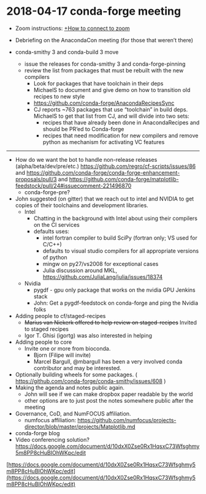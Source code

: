 # 2018-04-17 conda-forge meeting

- Zoom instructions: [+How to connect to zoom](https://paper.dropbox.com/doc/How-to-connect-to-zoom-odl94oveHyiRv6UqTtZE5) 


- Debriefing on the AnacondaCon meeting (for those that weren’t there)
- conda-smithy 3 and conda-build 3 move
    - issue the releases for conda-smithy 3 and conda-forge-pinning
    - review the list from packages that must be rebuilt with the new compilers
        - Look for packages that have toolchain in their deps
        - MichaelS to document and give demo on how to transition old recipes to new style
        - https://github.com/conda-forge/AnacondaRecipesSync
        - CJ reports ~763 packages that use “toolchain” in build deps.  MichaelS to get that list from CJ, and will divide into two sets:
            - recipes that have already been done in AnacondaRecipes and should be PR’ed to Conda-forge
            - recipes that need modification for new compilers and remove python as mechanism for activating VC features
----------
- How do we want the bot to handle non-release releases (alpha/beta/dev/pre/etc.) https://github.com/regro/cf-scripts/issues/86 and https://github.com/conda-forge/conda-forge-enhancement-proposals/pull/3 and https://github.com/conda-forge/matplotlib-feedstock/pull/24#issuecomment-221496870
    - conda-forge-pre?
- John suggested (on gitter) that we reach out to intel and NVIDIA to get copies of their toolchains and development libraries.
    - Intel
        - Chatting in the background with Intel about using their compilers on the CI services
        - defaults uses:
            -  intel fortran compiler to build SciPy (fortran only; VS used for C/C++)
            - defaults to visual studio compilers for all appropriate versions of python
            - mingw on py27/vs2008 for exceptional cases
            - Julia discussion around MKL, https://github.com/JuliaLang/julia/issues/18374
    - Nvidia
        - pygdf - gpu only package that works on the nvidia GPU Jenkins stack
        - John: Get a pygdf-feedstock on conda-forge and ping the Nvidia folks
- Adding people to cf/staged-recipes
    - ~~Marius van Niekerk offered to help review on staged-recipes~~ Invited to staged recipes
    - Igor T. Ghisi (igortg) was also interested in helping
- Adding people to core
    - Invite one or more from bioconda. 
        - Bjorn (Filipe will invite)
        - Marcel Bargull, @mbargull has been a very involved conda contributor and may be interested.
- Optionally building wheels for some packages. ( https://github.com/conda-forge/conda-smithy/issues/608 )
- Making the agenda and notes public again.
    - John will see if we can make dropbox paper readable by the world
    - other options are to just post the notes somewhere public after the meeting
- Governance, CoD, and NumFOCUS affiliation.
    - numfocus affiliation: https://github.com/numfocus/projects-director/blob/master/projects/Matplotlib.md
- conda-forge blog
- Video conferencing solution?
https://docs.google.com/document/d/10dxX0Zse0Rx1HqsxC73Wfsghmy5m8PP8cHuBIOhWKpc/edit


[https://docs.google.com/document/d/10dxX0Zse0Rx1HqsxC73Wfsghmy5m8PP8cHuBIOhWKpc/edit](https://docs.google.com/document/d/10dxX0Zse0Rx1HqsxC73Wfsghmy5m8PP8cHuBIOhWKpc/edit)

